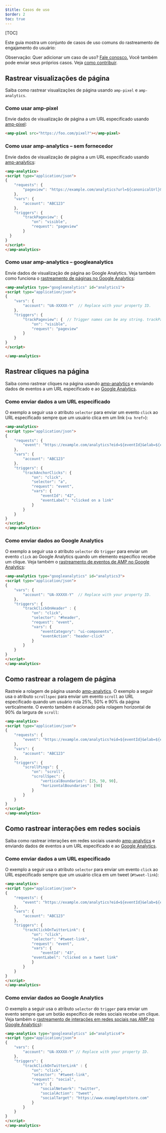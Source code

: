 ```yaml
---
$title: Casos de uso
$order: 2
toc: true
---
```

[TOC]

Este guia mostra um conjunto de casos de uso comuns do rastreamento de engajamento do usuário:

Observação: Quer adicionar um caso de uso? [Fale conosco.](https://github.com/ampproject/docs/issues/new) Você também pode enviar seus próprios casos. Veja [como contribuir](/pt_br/contribute/).

## Rastrear visualizações de página

Saiba como rastrear visualizações de página usando `amp-pixel` e `amp-analytics`.

### Como usar amp-pixel

Envie dados de visualização de página a um URL especificado usando [amp-pixel](/pt_br/docs/reference/components/amp-pixel.html):

```html
<amp-pixel src="https://foo.com/pixel?"></amp-pixel>
```

### Como usar amp-analytics – sem fornecedor

Envie dados de visualização de página a um URL especificado usando [amp-analytics](/pt_br/docs/reference/components/amp-analytics.html):

```html
<amp-analytics>
<script type="application/json">
{
    "requests": {
        "pageview": "https://example.com/analytics?url=${canonicalUrl}&title=${title}&acct=${account}"
    },
    "vars": {
        "account": "ABC123"
    },
    "triggers": {
        "trackPageview": {
            "on": "visible",
            "request": "pageview"
        }
  }
}
</script>
</amp-analytics>
```

### Como usar amp-analytics – googleanalytics

Envie dados de visualização de página ao Google Analytics. Veja também como funciona o [rastreamento de páginas no Google Analytics](https://developers.google.com/analytics/devguides/collection/amp-analytics/#page_tracking):

```html
<amp-analytics type="googleanalytics" id="analytics1">
<script type="application/json">
{
    "vars": {
        "account": "UA-XXXXX-Y"  // Replace with your property ID.
    },
    "triggers": {
        "trackPageview": {  // Trigger names can be any string. trackPageview is not a required name.
            "on": "visible",
            "request": "pageview"
        }
    }
}
</script>

</amp-analytics>
```

## Rastrear cliques na página

Saiba como rastrear cliques na página usando [amp-analytics](/pt_br/docs/reference/components/amp-analytics.html)
e enviando dados de eventos a um URL especificado e ao [Google Analytics](https://developers.google.com/analytics/devguides/collection/amp-analytics/).

### Como enviar dados a um URL especificado

O exemplo a seguir usa o atributo `selector` para enviar um evento `click` ao URL especificado sempre que um usuário clica em um link (`<a href>`):

```html
<amp-analytics>
<script type="application/json">
{
    "requests": {
        "event": "https://example.com/analytics?eid=${eventId}&elab=${eventLabel}&acct=${account}"
    },
    "vars": {
        "account": "ABC123"
    },
    "triggers": {
        "trackAnchorClicks": {
            "on": "click",
            "selector": "a",
            "request": "event",
            "vars": {
                "eventId": "42",
                "eventLabel": "clicked on a link"
            }
        }
    }
}
</script>
</amp-analytics>
```

### Como enviar dados ao Google Analytics

O exemplo a seguir usa o atributo `selector` do `trigger` para enviar um evento `click` ao Google Analytics quando um elemento específico recebe um clique. Veja também o [rastreamento de eventos de AMP no Google Analytics](https://developers.google.com/analytics/devguides/collection/amp-analytics/#event_tracking):

```html
<amp-analytics type="googleanalytics" id="analytics3">
<script type="application/json">
{
    "vars": {
        "account": "UA-XXXXX-Y"  // Replace with your property ID.
    },
    "triggers": {
        "trackClickOnHeader" : {
            "on": "click",
            "selector": "#header",
            "request": "event",
            "vars": {
                "eventCategory": "ui-components",
                "eventAction": "header-click"
            }
        }
    }
}
</script>
</amp-analytics>
```

## Como rastrear a rolagem de página

Rastreie a rolagem de página usando [amp-analytics](/pt_br/docs/reference/components/amp-analytics.html). O exemplo a seguir usa o atributo `scrollspec` para enviar um evento `scroll` ao URL especificado quando um usuário rola 25%, 50% e 90% da página verticalmente. O evento também é acionado pela rolagem horizontal de 90% da largura de `scroll`:

```html
<amp-analytics>
<script type="application/json">
{
    "requests": {
        "event": "https://example.com/analytics?eid=${eventId}&elab=${eventLabel}&acct=${account}"
    },
    "vars": {
        "account": "ABC123"
    },
    "triggers": {
        "scrollPings": {
            "on": "scroll",
            "scrollSpec": {
                "verticalBoundaries": [25, 50, 90],
                "horizontalBoundaries": [90]
            }
        }
    }
}
</script>
</amp-analytics>
```

## Como rastrear interações em redes sociais

Saiba como rastrear interações em redes sociais usando [amp-analytics](/pt_br/docs/reference/components/amp-analytics.html)
e enviando dados de eventos a um URL especificado e ao [Google Analytics](https://developers.google.com/analytics/devguides/collection/amp-analytics/).

### Como enviar dados a um URL especificado

O exemplo a seguir usa o atributo `selector` para enviar um evento `click` ao URL especificado sempre que um usuário clica em um tweet (`#tweet-link`):

```html
<amp-analytics>
<script type="application/json">
{
    "requests": {
        "event": "https://example.com/analytics?eid=${eventId}&elab=${eventLabel}&acct=${account}"
    },
    "vars": {
        "account": "ABC123"
    },
    "triggers": {
        "trackClickOnTwitterLink": {
            "on": "click",
            "selector": "#tweet-link",
            "request": "event",
            "vars": {
                "eventId": "43",
            "eventLabel": "clicked on a tweet link"
            }
        }
    }
}
</script>
</amp-analytics>
```

### Como enviar dados ao Google Analytics

O exemplo a seguir usa o atributo `selector` do `trigger` para enviar um evento sempre que um botão específico de redes sociais recebe um clique. Veja também o [rastreamento de interações em redes sociais nas AMP no Google Analytics](https://developers.google.com/analytics/devguides/collection/amp-analytics/#social_interactions)):

```html
<amp-analytics type="googleanalytics" id="analytics4">
<script type="application/json">
{
    "vars": {
        "account": "UA-XXXXX-Y" // Replace with your property ID.
    },
    "triggers": {
        "trackClickOnTwitterLink" : {
            "on": "click",
            "selector": "#tweet-link",
            "request": "social",
            "vars": {
                "socialNetwork": "twitter",
                "socialAction": "tweet",
                "socialTarget": "https://www.examplepetstore.com"
            }
        }
    }
}
</script>
</amp-analytics>
```

